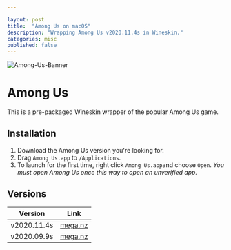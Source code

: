 ```yaml
---

layout: post
title:  "Among Us on macOS"
description: "Wrapping Among Us v2020.11.4s in Wineskin."
categories: misc
published: false
---
```

<meta property="og:image" content="https://raw.githubusercontent.com/CarterLiebman/carterliebman.github.io/master/among-us.png">
<meta property="og:title" content="Among Us on macOS">
<meta property="og:description" content="An open letter to prospective students, current students, faculty, and staff at Northwestern Theatre.">
<meta property="og:url" content="https://blog.carterliebman.com/misc/2020/11/06/among-us-macos.html">

![Among-Us-Banner](https://raw.githubusercontent.com/CarterLiebman/carterliebman.github.io/master/among-us.png)

# Among Us

This is a pre-packaged Wineskin wrapper of the popular Among Us game.

## Installation

1. Download the Among Us version you're looking for.
2. Drag `Among Us.app` to `/Applications`.
3. To launch for the first time, right click `Among Us.app`and choose `Open`.
*You must open Among Us once this way to open an unverified app.*

## Versions

| Version | Link |
| --- | --- |
|v2020.11.4s| [mega.nz](https://mega.nz/file/zL5W0TJa#pkqHmIQjYTHmitSNxgo3yteQ6kHfuwxkFZl9R-xXPBo) |
|v2020.09.9s| [mega.nz](https://mega.nz/file/ueAz0CZb#DoUm5A_UgGNy5pmexXlYBJ7HrciDpD4cOeh_QnqDFxU) |